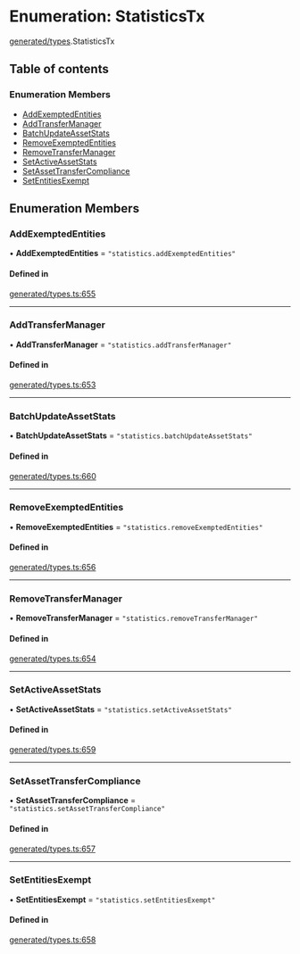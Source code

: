 # Enumeration: StatisticsTx

[generated/types](../wiki/generated.types).StatisticsTx

## Table of contents

### Enumeration Members

- [AddExemptedEntities](../wiki/generated.types.StatisticsTx#addexemptedentities)
- [AddTransferManager](../wiki/generated.types.StatisticsTx#addtransfermanager)
- [BatchUpdateAssetStats](../wiki/generated.types.StatisticsTx#batchupdateassetstats)
- [RemoveExemptedEntities](../wiki/generated.types.StatisticsTx#removeexemptedentities)
- [RemoveTransferManager](../wiki/generated.types.StatisticsTx#removetransfermanager)
- [SetActiveAssetStats](../wiki/generated.types.StatisticsTx#setactiveassetstats)
- [SetAssetTransferCompliance](../wiki/generated.types.StatisticsTx#setassettransfercompliance)
- [SetEntitiesExempt](../wiki/generated.types.StatisticsTx#setentitiesexempt)

## Enumeration Members

### AddExemptedEntities

• **AddExemptedEntities** = ``"statistics.addExemptedEntities"``

#### Defined in

[generated/types.ts:655](https://github.com/PolymeshAssociation/polymesh-sdk/blob/07a4c5b0/src/generated/types.ts#L655)

___

### AddTransferManager

• **AddTransferManager** = ``"statistics.addTransferManager"``

#### Defined in

[generated/types.ts:653](https://github.com/PolymeshAssociation/polymesh-sdk/blob/07a4c5b0/src/generated/types.ts#L653)

___

### BatchUpdateAssetStats

• **BatchUpdateAssetStats** = ``"statistics.batchUpdateAssetStats"``

#### Defined in

[generated/types.ts:660](https://github.com/PolymeshAssociation/polymesh-sdk/blob/07a4c5b0/src/generated/types.ts#L660)

___

### RemoveExemptedEntities

• **RemoveExemptedEntities** = ``"statistics.removeExemptedEntities"``

#### Defined in

[generated/types.ts:656](https://github.com/PolymeshAssociation/polymesh-sdk/blob/07a4c5b0/src/generated/types.ts#L656)

___

### RemoveTransferManager

• **RemoveTransferManager** = ``"statistics.removeTransferManager"``

#### Defined in

[generated/types.ts:654](https://github.com/PolymeshAssociation/polymesh-sdk/blob/07a4c5b0/src/generated/types.ts#L654)

___

### SetActiveAssetStats

• **SetActiveAssetStats** = ``"statistics.setActiveAssetStats"``

#### Defined in

[generated/types.ts:659](https://github.com/PolymeshAssociation/polymesh-sdk/blob/07a4c5b0/src/generated/types.ts#L659)

___

### SetAssetTransferCompliance

• **SetAssetTransferCompliance** = ``"statistics.setAssetTransferCompliance"``

#### Defined in

[generated/types.ts:657](https://github.com/PolymeshAssociation/polymesh-sdk/blob/07a4c5b0/src/generated/types.ts#L657)

___

### SetEntitiesExempt

• **SetEntitiesExempt** = ``"statistics.setEntitiesExempt"``

#### Defined in

[generated/types.ts:658](https://github.com/PolymeshAssociation/polymesh-sdk/blob/07a4c5b0/src/generated/types.ts#L658)
